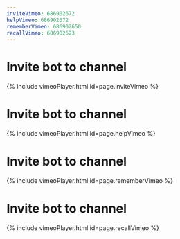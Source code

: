 ```yaml
---
inviteVimeo: 686902672
helpVimeo: 686902672
rememberVimeo: 686902650
recallVimeo: 686902623
---
```


# Invite bot to channel

{% include vimeoPlayer.html id=page.inviteVimeo %}

# Invite bot to channel

{% include vimeoPlayer.html id=page.helpVimeo %}

# Invite bot to channel

{% include vimeoPlayer.html id=page.rememberVimeo %}

# Invite bot to channel

{% include vimeoPlayer.html id=page.recallVimeo %}
